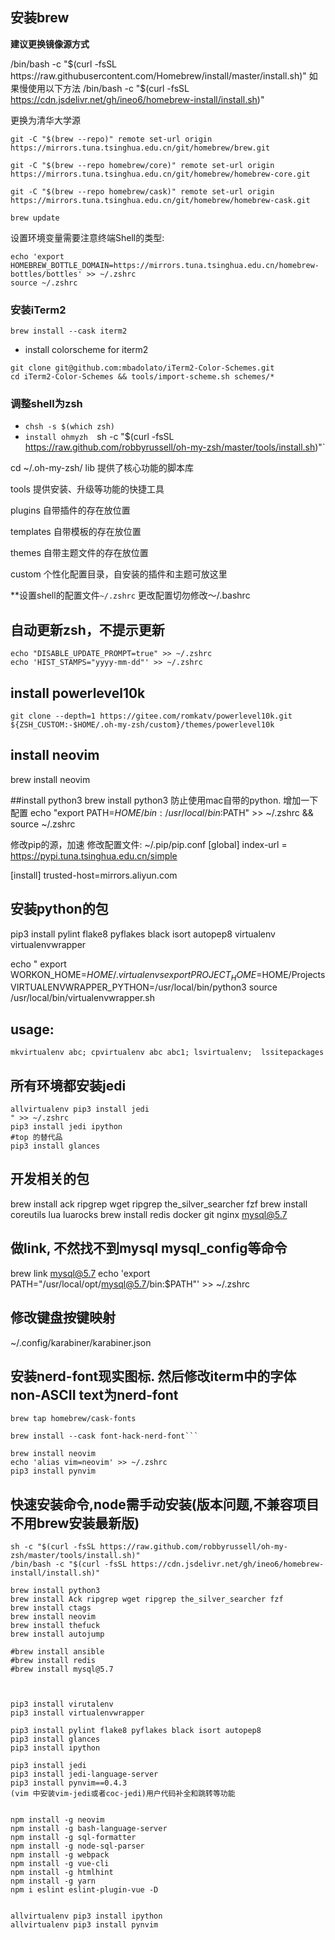 ## 安装brew

**建议更换镜像源方式**

/bin/bash -c "$(curl -fsSL https://raw.githubusercontent.com/Homebrew/install/master/install.sh)"
如果慢使用以下方法
/bin/bash -c "$(curl -fsSL https://cdn.jsdelivr.net/gh/ineo6/homebrew-install/install.sh)"

更换为清华大学源
```
git -C "$(brew --repo)" remote set-url origin https://mirrors.tuna.tsinghua.edu.cn/git/homebrew/brew.git

git -C "$(brew --repo homebrew/core)" remote set-url origin https://mirrors.tuna.tsinghua.edu.cn/git/homebrew/homebrew-core.git

git -C "$(brew --repo homebrew/cask)" remote set-url origin https://mirrors.tuna.tsinghua.edu.cn/git/homebrew/homebrew-cask.git

brew update
```

设置环境变量需要注意终端Shell的类型: 
```echo $SHELL
echo 'export HOMEBREW_BOTTLE_DOMAIN=https://mirrors.tuna.tsinghua.edu.cn/homebrew-bottles/bottles' >> ~/.zshrc
source ~/.zshrc
```

### 安装iTerm2
`brew install --cask iterm2`

* install colorscheme for iterm2
```
git clone git@github.com:mbadolato/iTerm2-Color-Schemes.git
cd iTerm2-Color-Schemes && tools/import-scheme.sh schemes/*
```

### 调整shell为zsh
* `chsh -s $(which zsh)`
* `install ohmyzh  `sh -c "$(curl -fsSL https://raw.github.com/robbyrussell/oh-my-zsh/master/tools/install.sh)"`

cd ~/.oh-my-zsh/
lib 提供了核心功能的脚本库

tools 提供安装、升级等功能的快捷工具

plugins 自带插件的存在放位置

templates 自带模板的存在放位置

themes  自带主题文件的存在放位置

custom 个性化配置目录，自安装的插件和主题可放这里

**设置shell的配置文件`~/.zshrc` 更改配置切勿修改～/.bashrc

## 自动更新zsh，不提示更新
```
echo "DISABLE_UPDATE_PROMPT=true" >> ~/.zshrc
echo 'HIST_STAMPS="yyyy-mm-dd"' >> ~/.zshrc
```

## install powerlevel10k

```
git clone --depth=1 https://gitee.com/romkatv/powerlevel10k.git ${ZSH_CUSTOM:-$HOME/.oh-my-zsh/custom}/themes/powerlevel10k
```

## install neovim

brew install neovim

##install python3
brew install python3
防止使用mac自带的python. 增加一下配置
echo "export PATH=$HOME/bin:/usr/local/bin:$PATH" >> ~/.zshrc  && source ~/.zshrc

修改pip的源，加速
修改配置文件: ~/.pip/pip.conf
[global]
index-url = https://pypi.tuna.tsinghua.edu.cn/simple

[install]
trusted-host=mirrors.aliyun.com

## 安装python的包
pip3 install pylint flake8 pyflakes black isort autopep8  virtualenv virtualenvwrapper

echo "
export WORKON_HOME=$HOME/.virtualenvs
export PROJECT_HOME=$HOME/Projects
VIRTUALENVWRAPPER_PYTHON=/usr/local/bin/python3
source /usr/local/bin/virtualenvwrapper.sh
## usage:
```
mkvirtualenv abc; cpvirtualenv abc abc1; lsvirtualenv;  lssitepackages
```
## 所有环境都安装jedi
```
allvirtualenv pip3 install jedi
" >> ~/.zshrc
pip3 install jedi ipython
#top 的替代品
pip3 install glances
```

## 开发相关的包
brew install ack ripgrep wget ripgrep the_silver_searcher fzf
brew install coreutils lua luarocks
brew install redis docker git nginx  mysql@5.7

## 做link, 不然找不到mysql mysql_config等命令
brew link mysql@5.7
echo 'export PATH="/usr/local/opt/mysql@5.7/bin:$PATH"' >> ~/.zshrc

## 修改键盘按键映射
~/.config/karabiner/karabiner.json

## 安装nerd-font现实图标. 然后修改iterm中的字体non-ASCII text为nerd-font
```
brew tap homebrew/cask-fonts

brew install --cask font-hack-nerd-font```

brew install neovim
echo 'alias vim=neovim' >> ~/.zshrc
pip3 install pynvim
```

## 快速安装命令,node需手动安装(版本问题,不兼容项目不用brew安装最新版)
```
sh -c "$(curl -fsSL https://raw.github.com/robbyrussell/oh-my-zsh/master/tools/install.sh)"
/bin/bash -c "$(curl -fsSL https://cdn.jsdelivr.net/gh/ineo6/homebrew-install/install.sh)"

brew install python3
brew install Ack ripgrep wget ripgrep the_silver_searcher fzf
brew install ctags
brew install neovim
brew install thefuck
brew install autojump

#brew install ansible
#brew install redis
#brew install mysql@5.7



pip3 install virutalenv
pip3 install virtualenvwrapper

pip3 install pylint flake8 pyflakes black isort autopep8
pip3 install glances
pip3 install ipython

pip3 install jedi
pip3 install jedi-language-server
pip3 install pynvim==0.4.3
(vim 中安装vim-jedi或者coc-jedi)用户代码补全和跳转等功能


npm install -g neovim
npm install -g bash-language-server
npm install -g sql-formatter
npm install -g node-sql-parser
npm install -g webpack
npm install -g vue-cli
npm install -g htmlhint
npm install -g yarn
npm i eslint eslint-plugin-vue -D


allvirtualenv pip3 install ipython
allvirtualenv pip3 install pynvim
```
